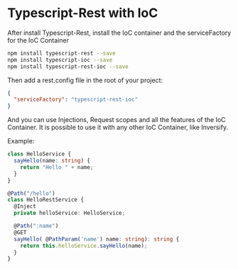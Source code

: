 # Typescript-Rest with IoC

After install Typescript-Rest, install the IoC container and the serviceFactory for the IoC Container

```bash
npm install typescript-rest --save
npm install typescript-ioc --save
npm install typescript-rest-ioc --save
```

Then add a rest.config file in the root of your project:

```json
{
  "serviceFactory": "typescript-rest-ioc"
}
```

And you can use Injections, Request scopes and all the features of the IoC Container. It is possible to use it with any other IoC Container, like Inversify.

Example:

```typescript
class HelloService {
  sayHello(name: string) {
    return "Hello " + name;
  }
}

@Path("/hello")
class HelloRestService {
  @Inject
  private helloService: HelloService;

  @Path(":name")
  @GET
  sayHello( @PathParam('name') name: string): string {
    return this.helloService.sayHello(name);
  }
}
```
